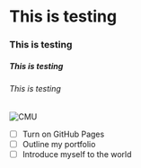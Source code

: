 # This is testing
### This is testing
##### This is testing
###### This is testing
![CMU](https://user-images.githubusercontent.com/112286308/188780430-fff99b89-b0c3-456b-8038-c2f09aefb515.png)
- [ ] Turn on GitHub Pages
- [ ] Outline my portfolio
- [ ] Introduce myself to the world
